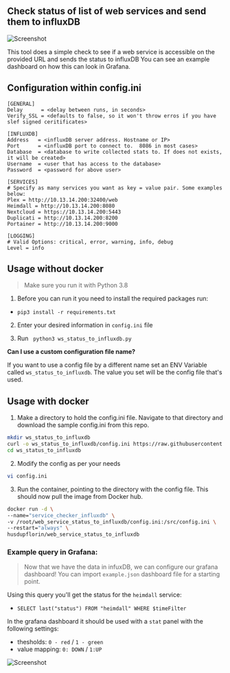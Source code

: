 **Check status of list of web services and send them to influxDB**
------------------------------

![Screenshot](https://i.imgur.com/CrBLyhC.png)


This tool does a simple check to see if a web service is accessible on the provided URL and sends the status to influxDB 
You can see an example dashboard on how this can look in Grafana.

## Configuration within config.ini

```text
[GENERAL]
Delay      = <delay between runs, in seconds>
Verify_SSL = <defaults to false, so it won't throw erros if you have slef signed ceritificates>
```

```text
[INFLUXDB]
Address   = <influxDB server address. Hostname or IP>
Port      = <influxDB port to connect to.  8086 in most cases>
Database  = <database to write collected stats to. If does not exists, it will be created>
Username  = <user that has access to the database>
Password  = <password for above user>
```
```text
[SERVICES]
# Specify as many services you want as key = value pair. Some examples below:
Plex = http://10.13.14.200:32400/web
Heimdall = http://10.13.14.200:8080
Nextcloud = https://10.13.14.200:5443
Duplicati = http://10.13.14.200:8200
Portainer = http://10.13.14.200:9000
```

```text
[LOGGING]
# Valid Options: critical, error, warning, info, debug
Level = info
```

## Usage without docker

> Make sure you run it with Python 3.8

1. Before you can run it you need to install the required packages run:
- `pip3 install -r requirements.txt`

2. Enter your desired information in `config.ini` file

3. Run ` python3 ws_status_to_influxdb.py`

**Can I use a custom configuration file name?**

If you want to use a config file by a different name set an ENV Variable called `ws_status_to_influxdb`.  The value you set will be the config file that's used. 
  
## Usage with docker


1. Make a directory to hold the config.ini file. Navigate to that directory and download the sample config.ini from this repo.

```bash
mkdir ws_status_to_influxdb
curl -o ws_status_to_influxdb/config.ini https://raw.githubusercontent.com/husdupflorin/web_service_status_to_influxdb/master/config.ini
cd ws_status_to_influxdb
```

2. Modify the config as per your needs

```bash
vi config.ini
```

3. Run the container, pointing to the directory with the config file. This should now pull the image from Docker hub.

 ```bash
docker run -d \
--name="service_checker_influxdb" \
-v /root/web_service_status_to_influxdb/config.ini:/src/config.ini \
--restart="always" \
husdupflorin/web_service_status_to_influxdb
```

### Example query in Grafana:

> Now that we have the data in infuxDB, we can configure our grafana dashboard! You can import `example.json` dashboard file for a starting point.

Using this query you'll get the status for the `heimdall` service:

-   `SELECT last("status") FROM "heimdall" WHERE $timeFilter`

In the grafana dashboard it should be used with a `stat` panel with the following settings:
-   thesholds: `0 - red` / `1 - green`
-   value mapping: `0: DOWN` / `1:UP`

![Screenshot](https://i.imgur.com/1aQXKwi.png)
